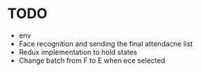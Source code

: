 # TODO

- env
- Face recognition and sending the final attendacne list
- Redux implementation to hold states 
- Change batch from F to E when ece selected 

 